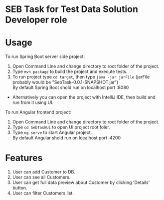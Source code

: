 # SEB Task for Test Data Solution Developer role

# Usage
To run Spring Boot server side project: 

1. Open Command Line and change directory to root folder of the project.
2. Type ```mvn package``` to build the project and execute tests.
3. To run project type ```cd target```, then type ```java -jar jarFile``` (jarFile probably would be "SebTask-0.0.1-SNAPSHOT.jar")<br/>
By default Spring Boot shold run on localhost port :8080
* Alternatively you can open the project with IntelliJ IDE, then build and run from it using UI.

To run Angular frontend project: 

1. Open Command Line and change directory to root folder of the project.
2. Type ```cd SebTaskUi``` to open UI project root foler.
3. Type ```ng serve``` to start Angular project.<br/>
By default Angular shold run on localhost port :4200

# Features
1. User can add Customer to DB.
2. User can see all Customers.
3. User can get full data preview about Customer by clicking 'Details' button.
4. User can filter Customers list.
